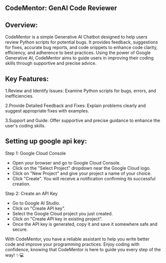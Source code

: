 ## CodeMentor: GenAI Code Reviewer
## Overview:

CodeMentor is a simple Generative AI Chatbot designed to help users review Python scripts for potential bugs. It provides feedback, suggestions for fixes, accurate bug reports, and code snippets to enhance code clarity, efficiency, and adherence to best practices. Using the power of Google Generative AI, CodeMentor aims to guide users in improving their coding skills through supportive and precise advice.

## Key Features:
1.Review and Identify Issues: Examine Python scripts for bugs, errors, and inefficiencies.

2.Provide Detailed Feedback and Fixes: Explain problems clearly and suggest appropriate fixes with examples.

3.Support and Guide: Offer supportive and precise guidance to enhance the user's coding skills.

## Setting up google api key:
Step 1: Google Cloud Console
* Open your browser and go to Google Cloud Console.
* Click on the "Select Project" dropdown near the Google Cloud logo.
* Click on "New Project" and give your project a name of your choice.
* Click "Create". You will receive a notification confirming its successful creation.
  
Step 2: Create an API Key
 * Go to Google AI Studio.
 * Click on "Create API key".
 * Select the Google Cloud project you just created.
 * Click on "Create API key in existing project".
 * Once the API key is generated, copy it and save it somewhere safe and secure.

With CodeMentor, you have a reliable assistant to help you write better code and improve your programming practices. Enjoy coding with confidence, knowing that CodeMentor is here to guide you every step of the way! ✨💻
